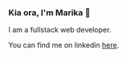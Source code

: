 
  ### Kia ora, I'm Marika 👋

I am a fullstack web developer.  

You can find me on linkedin [here](https://www.linkedin.com/in/marika-fiolitakis/).



<!--
**marika-jane/marika-jane** is a ✨ _special_ ✨ repository because its `README.md` (this file) appears on your GitHub profile.

Here are some ideas to get you started:

- 🔭 I’m currently working on ...
- 🌱 I’m currently learning ...
- 👯 I’m looking to collaborate on ...
- 🤔 I’m looking for help with ...
- 💬 Ask me about ...
- 📫 How to reach me: ...
- 😄 Pronouns: ...
- ⚡ Fun fact: ...
-->
